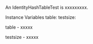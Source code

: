 An IdentityHashTableTest is xxxxxxxxx.Instance Variables	table:		<Object>	testsize:		<Object>table	- xxxxxtestsize	- xxxxx